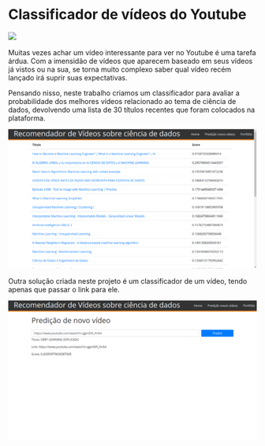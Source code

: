 # Classificador de vídeos do Youtube
![](https://i0.wp.com/dariusforoux.com/wp-content/uploads/2021/06/more-options-more-happiness.png?fit=665%2C499&ssl=1)

Muitas vezes achar um vídeo interessante para ver no Youtube é uma tarefa árdua. Com a imensidão de vídeos que aparecem baseado em seus vídeos já vistos ou na sua, se torna muito complexo saber qual vídeo recém lançado irá suprir suas expectativas.

Pensando nisso, neste trabalho criamos um classificador para avaliar a probabilidade dos melhores vídeos relacionado ao tema de ciência de dados, devolvendo uma lista de 30 títulos recentes que foram colocados na plataforma. 

![](/imagens/imagem1.png)

Outra solução criada neste projeto é um classificador de um vídeo, tendo apenas que passar o link para ele.


![N|Solid](/imagens/imagem2.png)

